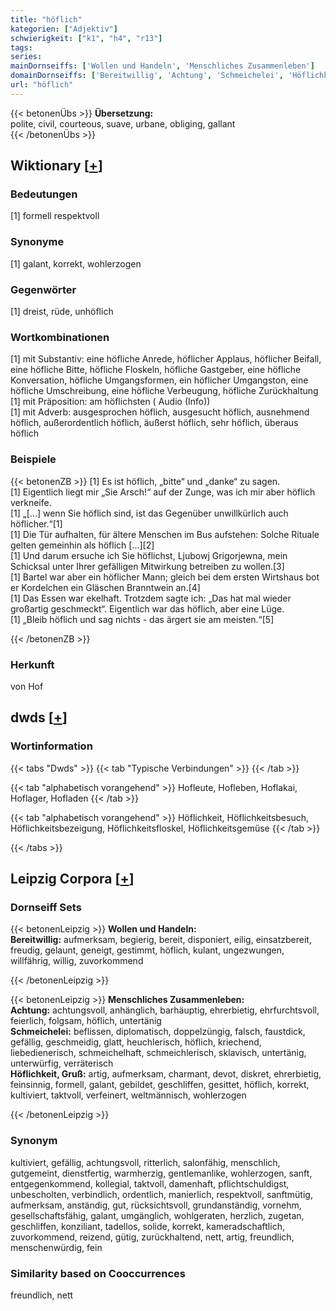 ```yaml
---
title: "höflich"
kategorien: ["Adjektiv"]
schwierigkeit: ["k1", "h4", "r13"]
tags:
series:
mainDornseiffs: ['Wollen und Handeln', 'Menschliches Zusammenleben']
domainDornseiffs: ['Bereitwillig', 'Achtung', 'Schmeichelei', 'Höflichkeit, Gruß']
url: "höflich"
---
```


{{< betonenÜbs >}}
**Übersetzung:**  
polite, civil, courteous, suave, urbane, obliging, gallant  
{{< /betonenÜbs >}}

## Wiktionary [[+](https://de.wiktionary.org/wiki/höflich)]

### Bedeutungen
[1] formell respektvoll  

### Synonyme
[1] galant, korrekt, wohlerzogen  

### Gegenwörter
[1] dreist, rüde, unhöflich  

### Wortkombinationen
[1] mit Substantiv: eine höfliche Anrede, höflicher Applaus, höflicher Beifall, eine höfliche Bitte, höfliche Floskeln, höfliche Gastgeber, eine höfliche Konversation, höfliche Umgangsformen, ein höflicher Umgangston, eine höfliche Umschreibung, eine höfliche Verbeugung, höfliche Zurückhaltung  
[1] mit Präposition: am höflichsten ( Audio (Info))  
[1] mit Adverb: ausgesprochen höflich, ausgesucht höflich, ausnehmend höflich, außerordentlich höflich, äußerst höflich, sehr höflich, überaus höflich  

### Beispiele
{{< betonenZB >}}
[1] Es ist höflich, „bitte“ und „danke“ zu sagen.  
[1] Eigentlich liegt mir „Sie Arsch!“ auf der Zunge, was ich mir aber höflich verkneife.  
[1] „[...] wenn Sie höflich sind, ist das Gegenüber unwillkürlich auch höflicher.“[1]  
[1] Die Tür aufhalten, für ältere Menschen im Bus aufstehen: Solche Rituale gelten gemeinhin als höflich [...][2]  
[1] Und darum ersuche ich Sie höflichst, Ljubowj Grigorjewna, mein Schicksal unter Ihrer gefälligen Mitwirkung betreiben zu wollen.[3]  
[1] Bartel war aber ein höflicher Mann; gleich bei dem ersten Wirtshaus bot er Kordelchen ein Gläschen Branntwein an.[4]  
[1] Das Essen war ekelhaft. Trotzdem sagte ich: „Das hat mal wieder großartig geschmeckt“. Eigentlich war das höflich, aber eine Lüge.  
[1] „Bleib höflich und sag nichts - das ärgert sie am meisten.“[5]  

{{< /betonenZB >}}
### Herkunft
von Hof  



## dwds [[+](https://www.dwds.de/wb/höflich)]

### Wortinformation
{{< tabs "Dwds" >}}
{{< tab "Typische Verbindungen" >}}
{{< /tab >}}

{{< tab "alphabetisch vorangehend" >}}
Hofleute, Hofleben, Hoflakai, Hoflager, Hofladen
{{< /tab >}}

{{< tab "alphabetisch vorangehend" >}}
Höflichkeit, Höflichkeitsbesuch, Höflichkeitsbezeigung, Höflichkeitsfloskel, Höflichkeitsgemüse
{{< /tab >}}

{{< /tabs >}}

## Leipzig Corpora [[+](https://corpora.uni-leipzig.de/en/res?word=höflich&corpusId=deu_newscrawl-public_2018)]

### Dornseiff Sets
{{< betonenLeipzig >}}
**Wollen und Handeln:**  
**Bereitwillig:** aufmerksam, begierig, bereit, disponiert, eilig, einsatzbereit, freudig, gelaunt, geneigt, gestimmt, höflich, kulant, ungezwungen, willfährig, willig, zuvorkommend  

{{< /betonenLeipzig >}}


{{< betonenLeipzig >}}
**Menschliches Zusammenleben:**  
**Achtung:** achtungsvoll, anhänglich, barhäuptig, ehrerbietig, ehrfurchtsvoll, feierlich, folgsam, höflich, untertänig  
**Schmeichelei:** beflissen, diplomatisch, doppelzüngig, falsch, faustdick, gefällig, geschmeidig, glatt, heuchlerisch, höflich, kriechend, liebedienerisch, schmeichelhaft, schmeichlerisch, sklavisch, untertänig, unterwürfig, verräterisch  
**Höflichkeit, Gruß:** artig, aufmerksam, charmant, devot, diskret, ehrerbietig, feinsinnig, formell, galant, gebildet, geschliffen, gesittet, höflich, korrekt, kultiviert, taktvoll, verfeinert, weltmännisch, wohlerzogen  

{{< /betonenLeipzig >}}

### Synonym
kultiviert, gefällig, achtungsvoll, ritterlich, salonfähig, menschlich, gutgemeint, dienstfertig, warmherzig, gentlemanlike, wohlerzogen, sanft, entgegenkommend, kollegial, taktvoll, damenhaft, pflichtschuldigst, unbescholten, verbindlich, ordentlich, manierlich, respektvoll, sanftmütig, aufmerksam, anständig, gut, rücksichtsvoll, grundanständig, vornehm, gesellschaftsfähig, galant, umgänglich, wohlgeraten, herzlich, zugetan, geschliffen, konziliant, tadellos, solide, korrekt, kameradschaftlich, zuvorkommend, reizend, gütig, zurückhaltend, nett, artig, freundlich, menschenwürdig, fein


### Similarity based on Cooccurrences
freundlich, nett


